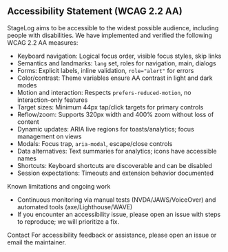 ## Accessibility Statement (WCAG 2.2 AA)

StageLog aims to be accessible to the widest possible audience, including people with disabilities. We have implemented and verified the following WCAG 2.2 AA measures:

- Keyboard navigation: Logical focus order, visible focus styles, skip links
- Semantics and landmarks: `lang` set, roles for navigation, main, dialogs
- Forms: Explicit labels, inline validation, `role="alert"` for errors
- Color/contrast: Theme variables ensure AA contrast in light and dark modes
- Motion and interaction: Respects `prefers-reduced-motion`, no interaction-only features
- Target sizes: Minimum 44px tap/click targets for primary controls
- Reflow/zoom: Supports 320px width and 400% zoom without loss of content
- Dynamic updates: ARIA live regions for toasts/analytics; focus management on views
- Modals: Focus trap, `aria-modal`, escape/close controls
- Data alternatives: Text summaries for analytics; icons have accessible names
- Shortcuts: Keyboard shortcuts are discoverable and can be disabled
- Session expectations: Timeouts and extension behavior documented

Known limitations and ongoing work
- Continuous monitoring via manual tests (NVDA/JAWS/VoiceOver) and automated tools (axe/Lighthouse/WAVE)
- If you encounter an accessibility issue, please open an issue with steps to reproduce; we will prioritize a fix.

Contact
For accessibility feedback or assistance, please open an issue or email the maintainer.


